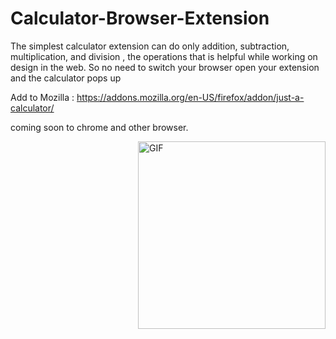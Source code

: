 # Calculator-Browser-Extension<img src="https://addons.cdn.mozilla.net/user-media/addon_icons/2684/2684964-64.png?modified=c637dfef" alt=""/>
The simplest calculator extension can do only addition, subtraction, multiplication, and division , the operations that is helpful while working on design in the web. So no need to switch your browser open your extension and the calculator pops up


Add to Mozilla : https://addons.mozilla.org/en-US/firefox/addon/just-a-calculator/


coming soon to chrome and other browser.


<img align="right" alt="GIF" src="https://github.com/techakhilc47/Calculator-Browser-Extension/blob/master/calc.gif" height="300em" align="left"/>

